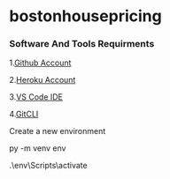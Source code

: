 # bostonhousepricing

### Software And Tools Requirments

1.[Github Account](https://github.com) 

2.[Heroku Account](https://heroku.com)

3.[VS Code IDE](https://code.visualstudio.com)

4.[GitCLI](https://github.com/Bhavani-Muddala/bostonhousepricing)

Create a new environment 

py -m venv env

.\env\Scripts\activate